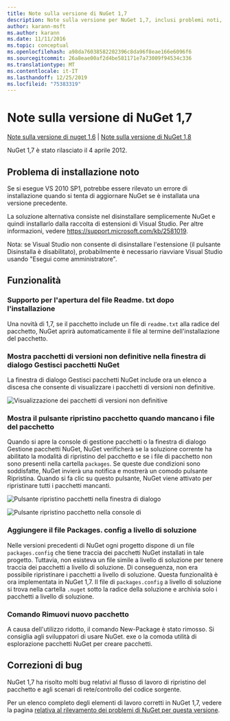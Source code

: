 ```yaml
---
title: Note sulla versione di NuGet 1,7
description: Note sulla versione per NuGet 1,7, inclusi problemi noti, correzioni di bug, funzionalità aggiunte e DCR.
author: karann-msft
ms.author: karann
ms.date: 11/11/2016
ms.topic: conceptual
ms.openlocfilehash: a98da76038582202396c8da96f8eae166e6096f6
ms.sourcegitcommit: 26a8eae00af2d4be581171e7a73009f94534c336
ms.translationtype: MT
ms.contentlocale: it-IT
ms.lasthandoff: 12/25/2019
ms.locfileid: "75383319"
---
```

# <a name="nuget-17-release-notes"></a>Note sulla versione di NuGet 1,7

[Note sulla versione di nuget 1,6](../release-notes/nuget-1.6.md) | [Note sulla versione di NuGet 1,8](../release-notes/nuget-1.8.md)

NuGet 1,7 è stato rilasciato il 4 aprile 2012.

## <a name="known-installation-issue"></a>Problema di installazione noto
Se si esegue VS 2010 SP1, potrebbe essere rilevato un errore di installazione quando si tenta di aggiornare NuGet se è installata una versione precedente.

La soluzione alternativa consiste nel disinstallare semplicemente NuGet e quindi installarlo dalla raccolta di estensioni di Visual Studio.  Per altre informazioni, vedere <https://support.microsoft.com/kb/2581019>.

Nota: se Visual Studio non consente di disinstallare l'estensione (il pulsante Disinstalla è disabilitato), probabilmente è necessario riavviare Visual Studio usando "Esegui come amministratore".

## <a name="features"></a>Funzionalità

### <a name="support-opening-readmetxt-file-after-installation"></a>Supporto per l'apertura del file Readme. txt dopo l'installazione
Una novità di 1,7, se il pacchetto include un file di `readme.txt` alla radice del pacchetto, NuGet aprirà automaticamente il file al termine dell'installazione del pacchetto.

### <a name="show-prerelease-packages-in-the-manage-nuget-packages-dialog"></a>Mostra pacchetti di versioni non definitive nella finestra di dialogo Gestisci pacchetti NuGet
La finestra di dialogo Gestisci pacchetti NuGet include ora un elenco a discesa che consente di visualizzare i pacchetti di versioni non definitive.

![Visualizzazione dei pacchetti di versioni non definitive](./media/prerelease-dropdown.png)

### <a name="show-package-restore-button-when-package-files-are-missing"></a>Mostra il pulsante ripristino pacchetto quando mancano i file del pacchetto
Quando si apre la console di gestione pacchetti o la finestra di dialogo Gestione pacchetti NuGet, NuGet verificherà se la soluzione corrente ha abilitato la modalità di ripristino del pacchetto e se i file di pacchetto non sono presenti nella cartella `packages`. Se queste due condizioni sono soddisfatte, NuGet invierà una notifica e mostrerà un comodo pulsante Ripristina. Quando si fa clic su questo pulsante, NuGet viene attivato per ripristinare tutti i pacchetti mancanti.

![Pulsante ripristino pacchetti nella finestra di dialogo](./media/packagerestore-dialog.png)

![Pulsante ripristino pacchetto nella console di](./media/packagerestore-console.png)

### <a name="add-solution-level-packagesconfig-file"></a>Aggiungere il file Packages. config a livello di soluzione
Nelle versioni precedenti di NuGet ogni progetto dispone di un file `packages.config` che tiene traccia dei pacchetti NuGet installati in tale progetto. Tuttavia, non esisteva un file simile a livello di soluzione per tenere traccia dei pacchetti a livello di soluzione. Di conseguenza, non era possibile ripristinare i pacchetti a livello di soluzione.
Questa funzionalità è ora implementata in NuGet 1,7. Il file di `packages.config` a livello di soluzione si trova nella cartella `.nuget` sotto la radice della soluzione e archivia solo i pacchetti a livello di soluzione.

### <a name="remove-new-package-command"></a>Comando Rimuovi nuovo pacchetto
A causa dell'utilizzo ridotto, il comando New-Package è stato rimosso. Si consiglia agli sviluppatori di usare NuGet. exe o la comoda utilità di esplorazione pacchetti NuGet per creare pacchetti.

## <a name="bug-fixes"></a>Correzioni di bug
NuGet 1,7 ha risolto molti bug relativi al flusso di lavoro di ripristino del pacchetto e agli scenari di rete/controllo del codice sorgente.

Per un elenco completo degli elementi di lavoro corretti in NuGet 1,7, vedere la pagina [relativa al rilevamento dei problemi di NuGet per questa versione](http://nuget.codeplex.com/workitem/list/advanced?keyword=&status=Closed&type=All&priority=All&release=NuGet%201.7&assignedTo=All&component=All&sortField=Votes&sortDirection=Descending&page=0).
